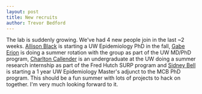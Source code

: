 ```yaml
---
layout: post
title: New recruits
author: Trevor Bedford
---
```


The lab is suddenly growing. We've had 4 new people join in the last ~2 weeks. [Allison Black](/team/allison-black/) is starting a UW Epidemiology PhD in the fall, [Gabe Erion](/team/gabe-erion/) is doing a summer rotation with the group as part of the UW MD/PhD program, [Charlton Callender](/team/charlton-callender/) is an undergraduate at the UW doing a summer research internship as part of the Fred Hutch SURP program and [Sidney Bell](/team/sidney-bell/) is starting a 1 year UW Epidemiology Master's adjunct to the MCB PhD program. This should be a fun summer with lots of projects to hack on together. I'm very much looking forward to it.
